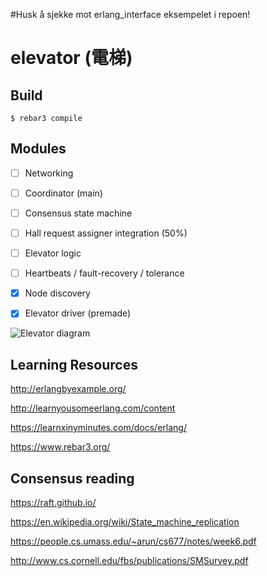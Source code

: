 #Husk å sjekke mot erlang_interface eksempelet i repoen!

elevator (電梯)
=====

Build
-----
    $ rebar3 compile

Modules
----

- [ ] Networking

- [ ] Coordinator (main)
- [ ] Consensus state machine
- [ ] Hall request assigner integration (50%)
- [ ] Elevator logic

- [ ] Heartbeats / fault-recovery / tolerance

- [x] Node discovery
- [x] Elevator driver (premade)


![Elevator diagram](https://github.com/TTK4145/project-wrong_on_so_many_levels/blob/master/doc/elevator_project.png)

Learning Resources
-----

http://erlangbyexample.org/

http://learnyousomeerlang.com/content

https://learnxinyminutes.com/docs/erlang/

https://www.rebar3.org/

Consensus reading
-----

https://raft.github.io/

https://en.wikipedia.org/wiki/State_machine_replication

https://people.cs.umass.edu/~arun/cs677/notes/week6.pdf

http://www.cs.cornell.edu/fbs/publications/SMSurvey.pdf

